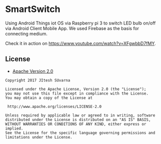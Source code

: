# SmartSwitch
Using Android Things iot OS via Raspberry pi 3 to switch LED bulb on/off via Android Client Mobile App. We used Firebase as the basis for connecting medium.

Check it in action on https://www.youtube.com/watch?v=XFgwbbD7fMY.
 
 ## License

* [Apache Version 2.0](http://www.apache.org/licenses/LICENSE-2.0.html)

```
Copyright 2017 JItesh SUvarna

Licensed under the Apache License, Version 2.0 (the "License");
you may not use this file except in compliance with the License.
You may obtain a copy of the License at

 http://www.apache.org/licenses/LICENSE-2.0

Unless required by applicable law or agreed to in writing, software
distributed under the License is distributed on an "AS IS" BASIS,
WITHOUT WARRANTIES OR CONDITIONS OF ANY KIND, either express or implied.
See the License for the specific language governing permissions and
limitations under the License.
